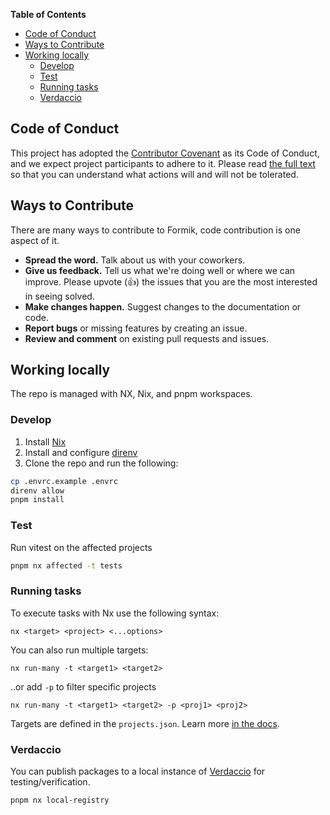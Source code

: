 **Table of Contents**

- [Code of Conduct](#code-of-conduct)
- [Ways to Contribute](#ways-to-contribute)
- [Working locally](#working-locally)
  - [Develop](#develop)
  - [Test](#test)
  - [Running tasks](#running-tasks)
  - [Verdaccio](#verdaccio)

## Code of Conduct

This project has adopted the [Contributor Covenant](https://www.contributor-covenant.org/) as its Code of Conduct, and we expect project participants to adhere to it.
Please read [the full text](/CODE_OF_CONDUCT.md) so that you can understand what actions will and will not be tolerated.

## Ways to Contribute

There are many ways to contribute to Formik, code contribution is one aspect of it.

- **Spread the word.** Talk about us with your coworkers.
- **Give us feedback.** Tell us what we're doing well or where we can improve. Please upvote (👍) the issues that you are the most interested in seeing solved.
- **Make changes happen.** Suggest changes to the documentation or code.
- **Report bugs** or missing features by creating an issue.
- **Review and comment** on existing pull requests and issues.

## Working locally

The repo is managed with NX, Nix, and pnpm workspaces.

### Develop

1. Install [Nix](https://nix.dev/tutorials/install-nix)
2. Install and configure [direnv](https://github.com/direnv/direnv)
3. Clone the repo and run the following:

```sh
cp .envrc.example .envrc
direnv allow
pnpm install
```

### Test

Run vitest on the affected projects

```sh
pnpm nx affected -t tests
```

### Running tasks

To execute tasks with Nx use the following syntax:

```
nx <target> <project> <...options>
```

You can also run multiple targets:

```
nx run-many -t <target1> <target2>
```

..or add `-p` to filter specific projects

```
nx run-many -t <target1> <target2> -p <proj1> <proj2>
```

Targets are defined in the `projects.json`. Learn more [in the docs](https://nx.dev/core-features/run-tasks).

### Verdaccio

You can publish packages to a local instance of [Verdaccio](https://github.com/verdaccio/verdaccio) for testing/verification.

```sh
pnpm nx local-registry
```
